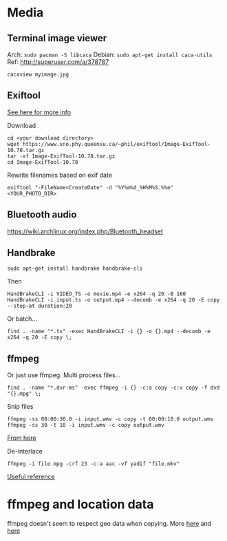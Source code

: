 # Media

## Terminal image viewer
Arch: `sudo pacman -S libcaca`
Debian: `sudo apt-get install caca-utils`
Ref: http://superuser.com/a/378787

`cacaview myimage.jpg`

## Exiftool
[See here for more info](https://www.sno.phy.queensu.ca/~phil/exiftool/index.html)

Download

    cd <your download directory>
    wget https://www.sno.phy.queensu.ca/~phil/exiftool/Image-ExifTool-10.78.tar.gz
    tar -xf Image-ExifTool-10.78.tar.gz
    cd Image-ExifTool-10.78

Rewrite filenames based on exif date

    exiftool "-FileName<CreateDate" -d "%Y%m%d_%H%M%S.%%e" <YOUR_PHOTO_DIR>


## Bluetooth audio
https://wiki.archlinux.org/index.php/Bluetooth_headset

## Handbrake
```
sudo apt-get install handbrake handbrake-cli
```
Then
```
HandBrakeCLI -i VIDEO_TS -o movie.mp4 -e x264 -q 20 -B 160
HandBrakeCLI -i input.ts -o output.mp4 --decomb -e x264 -q 20 -E copy --stop-at duration:20
```

Or batch...
```
find . -name "*.ts" -exec HandBrakeCLI -i {} -o {}.mp4 --decomb -e x264 -q 20 -E copy \;
```

## ffmpeg
Or just use ffmpeg. Multi process files...
```
find . -name "*.dvr-ms" -exec ffmpeg -i {} -c:a copy -c:v copy -f dvd "{}.mpg" \;
```

Snip files
```
ffmpeg -ss 00:00:30.0 -i input.wmv -c copy -t 00:00:10.0 output.wmv
ffmpeg -ss 30 -t 10 -i input.wmv -c copy output.wmv
```
[From here](https://superuser.com/a/141343/682739)

De-interlace
```
ffmpeg -i file.mpg -crf 23 -c:a aac -vf yadif "file.mkv"
```

[Useful reference](https://superuser.com/a/550764/682739)

# ffmpeg and location data

ffmpeg doesn't seem to respect geo data when copying. More
[here](https://superuser.com/a/996278/682739) and
[here](https://stackoverflow.com/q/47314534/1229065)
